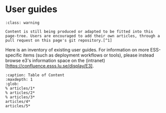 # User guides

```{admonition} Under Construction
:class: warning

Content is still being produced or adapted to be fitted into this page-tree. Users are encouraged to add their own articles, through a pull request on this page's git repository.[^1]
```

Here is an inventory of existing user guides. For information on more ESS-specific items (such as deployment workflows or tools), please instead browse e3's information space on the (intranet)[https://confluence.esss.lu.se/display/E3].

 ```{toctree}
 :caption: Table of Content
 :maxdepth: 1
 :glob:
% articles/1*
% articles/2*
% articles/3*
articles/4*
articles/5*
 ```


[^1]: See also `CONTRIBUTING.md` at the root level of e3 pages' source repository.
